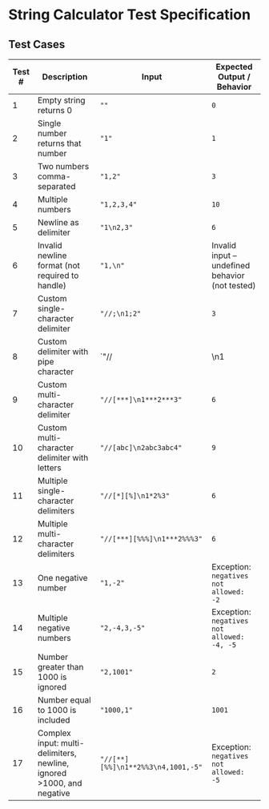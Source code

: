 # String Calculator Test Specification

## Test Cases

| **Test #** | **Description** | **Input** | **Expected Output / Behavior** |
|------------|-----------------|-----------|---------------------------------|
| 1 | Empty string returns 0 | `""` | `0` |
| 2 | Single number returns that number | `"1"` | `1` |
| 3 | Two numbers comma-separated | `"1,2"` | `3` |
| 4 | Multiple numbers | `"1,2,3,4"` | `10` |
| 5 | Newline as delimiter | `"1\n2,3"` | `6` |
| 6 | Invalid newline format (not required to handle) | `"1,\n"` | Invalid input – undefined behavior (not tested) |
| 7 | Custom single-character delimiter | `"//;\n1;2"` | `3` |
| 8 | Custom delimiter with pipe character | `"//|\n1|2|3"` | `6` |
| 9 | Custom multi-character delimiter | `"//[***]\n1***2***3"` | `6` |
| 10 | Custom multi-character delimiter with letters | `"//[abc]\n2abc3abc4"` | `9` |
| 11 | Multiple single-character delimiters | `"//[*][%]\n1*2%3"` | `6` |
| 12 | Multiple multi-character delimiters | `"//[***][%%%]\n1***2%%%3"` | `6` |
| 13 | One negative number | `"1,-2"` | Exception: `negatives not allowed: -2` |
| 14 | Multiple negative numbers | `"2,-4,3,-5"` | Exception: `negatives not allowed: -4, -5` |
| 15 | Number greater than 1000 is ignored | `"2,1001"` | `2` |
| 16 | Number equal to 1000 is included | `"1000,1"` | `1001` |
| 17 | Complex input: multi-delimiters, newline, ignored >1000, and negative | `"//[**][%%]\n1**2%%3\n4,1001,-5"` | Exception: `negatives not allowed: -5` |

